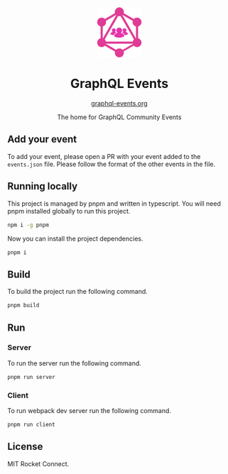 <div align="center" style="text-align: center;">

<img src="./assets/logo.png" width="20%" alt="GraphQL Events">

<h1>GraphQL Events</h1>

<a href="https://graphql-events.org" target="_blank">graphql-events.org</a>

<p>The home for GraphQL Community Events</p>

</div>
</div>

## Add your event

To add your event, please open a PR with your event added to the `events.json` file. Please follow the format of the other events in the file.

## Running locally

This project is managed by pnpm and written in typescript. You will need pnpm installed globally to run this project.

```bash
npm i -g pnpm
```

Now you can install the project dependencies.

```bash
pnpm i
```

## Build

To build the project run the following command.

```bash
pnpm build
```

## Run

### Server

To run the server run the following command.

```bash
pnpm run server
```

### Client

To run webpack dev server run the following command.

```bash
pnpm run client
```

## License

MIT Rocket Connect.
